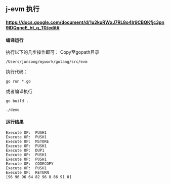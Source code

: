 ## j-evm 执行
#### https://docs.google.com/document/d/1u2kuRWxJ7RL8o4Ir9CBQKfjc3pn9IDQqneE_ht_q_T0/edit#
#### 编译运行
执行以下的几步操作即可：
Copy至gopath目录
```
/Users/junsong/mywork/golang/src/evm  
```
执行代码：
```
go run *.go
```   
或者编译执行  
```
go build .
```  
```
./demo
```
#### 运行结果
```  
Execute OP:  PUSH1
Execute OP:  PUSH1
Execute OP:  MSTORE
Execute OP:  PUSH1
Execute OP:  DUP1
Execute OP:  PUSH1
Execute OP:  PUSH1
Execute OP:  CODECOPY
Execute OP:  PUSH1
Execute OP:  RETURN
[96 96 96 64 82 96 8 86 91 0]
```